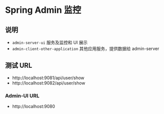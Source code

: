 # Spring Admin 监控

## 说明 
- `admin-server-ui` 服务及监控和 UI 展示
- `admin-client-other-application` 其他应用服务，提供数据给 admin-server

## 测试 URL
- http://localhost:9081/api/user/show
- http://localhost:9082/api/user/show

### Admin-UI URL
- http://localhost:9080
